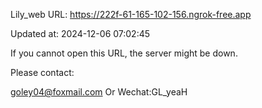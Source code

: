 Lily_web URL: https://222f-61-165-102-156.ngrok-free.app

Updated at: 2024-12-06 07:02:45

If you cannot open this URL, the server might be down.

Please contact: 

goley04@foxmail.com Or Wechat:GL_yeaH